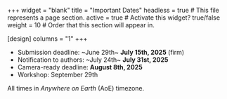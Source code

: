 +++
widget = "blank" 
title = "Important Dates"
headless = true  # This file represents a page section.
active = true  # Activate this widget? true/false
weight = 10  # Order that this section will appear in.

[design]
columns = "1"
+++


- Submission deadline: ~June 29th~ **July 15th, 2025** (firm)
- Notification to authors: ~July 24th~ **July 31st, 2025**
- Camera-ready deadline: **August 8th, 2025**
- Workshop: September 29th 

All times in *Anywhere on Earth* (AoE) timezone.


